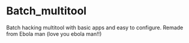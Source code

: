 # Batch_multitool
Batch hacking multitool with basic apps and easy to configure.
Remade from Ebola man (love you ebola man!!)

